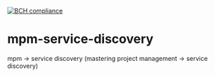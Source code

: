 [![BCH compliance](https://bettercodehub.com/edge/badge/carlosfeitosa/mpm-service-discovery?branch=master)](https://bettercodehub.com/)

# mpm-service-discovery
mpm -> service discovery (mastering project management -> service discovery)
